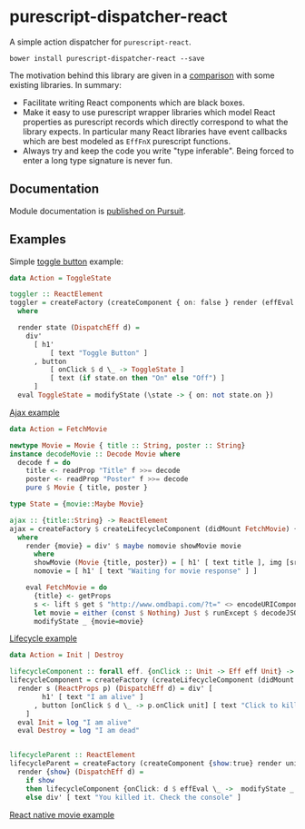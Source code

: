 # purescript-dispatcher-react

A simple action dispatcher for `purescript-react`.

`bower install purescript-dispatcher-react --save`

The motivation behind this library are given in a [comparison](comparison.md) with some existing libraries. In summary:

* Facilitate writing React components which are black boxes.
* Make it easy to use purescript wrapper libraries which model React properties as purescript
  records which directly correspond to what the library expects. In particular many React libraries have event callbacks
  which are best modeled as `EffFnX` purescript functions.
* Always try and keep the code you write "type inferable". Being forced to enter a long type signature is never fun.

## Documentation

Module documentation is [published on Pursuit](http://pursuit.purescript.org/packages/purescript-dispatcher-react).

## Examples

Simple [toggle button](test/Examples/Toggler.purs) example:

```purescript
data Action = ToggleState

toggler :: ReactElement
toggler = createFactory (createComponent { on: false } render (effEval eval)) unit
  where

  render state (DispatchEff d) =
    div'
      [ h1'
          [ text "Toggle Button" ]
      , button
          [ onClick $ d \_ -> ToggleState ]
          [ text (if state.on then "On" else "Off") ]
      ]
  eval ToggleState = modifyState (\state -> { on: not state.on })
```

[Ajax example](test/Examples/AjaxExample.purs)

```purescript
data Action = FetchMovie

newtype Movie = Movie { title :: String, poster :: String}
instance decodeMovie :: Decode Movie where
  decode f = do
    title <- readProp "Title" f >>= decode
    poster <- readProp "Poster" f >>= decode
    pure $ Movie { title, poster }

type State = {movie::Maybe Movie}

ajax :: {title::String} -> ReactElement
ajax = createFactory $ createLifecycleComponent (didMount FetchMovie) {movie:Nothing} render eval
  where
    render {movie} = div' $ maybe nomovie showMovie movie
      where
      showMovie (Movie {title, poster}) = [ h1' [ text title ], img [src poster] [] ]
      nomovie = [ h1' [ text "Waiting for movie response" ] ]

    eval FetchMovie = do
      {title} <- getProps
      s <- lift $ get $ "http://www.omdbapi.com/?t=" <> encodeURIComponent title <> "&y=&plot=short&r=json"
      let movie = either (const $ Nothing) Just $ runExcept $ decodeJSON s.response
      modifyState _ {movie=movie}
```

[Lifecycle example](test/Examples/Lifecycle.purs)

```purescript
data Action = Init | Destroy

lifecycleComponent :: forall eff. {onClick :: Unit -> Eff eff Unit} -> ReactElement
lifecycleComponent = createFactory (createLifecycleComponent (didMount Init *> willUnmount Destroy) {} render eval) where
  render s (ReactProps p) (DispatchEff d) = div' [
        h1' [ text "I am alive" ]
      , button [onClick $ d \_ -> p.onClick unit] [ text "Click to kill me"]
    ]
  eval Init = log "I am alive"
  eval Destroy = log "I am dead"


lifecycleParent :: ReactElement
lifecycleParent = createFactory (createComponent {show:true} render unit) unit where
  render {show} (DispatchEff d) =
    if show
    then lifecycleComponent {onClick: d $ effEval \_ ->  modifyState _ {show=false}}
    else div' [ text "You killed it. Check the console" ]
```

[React native movie example](https://github.com/doolse/purescript-reactnative-example)
